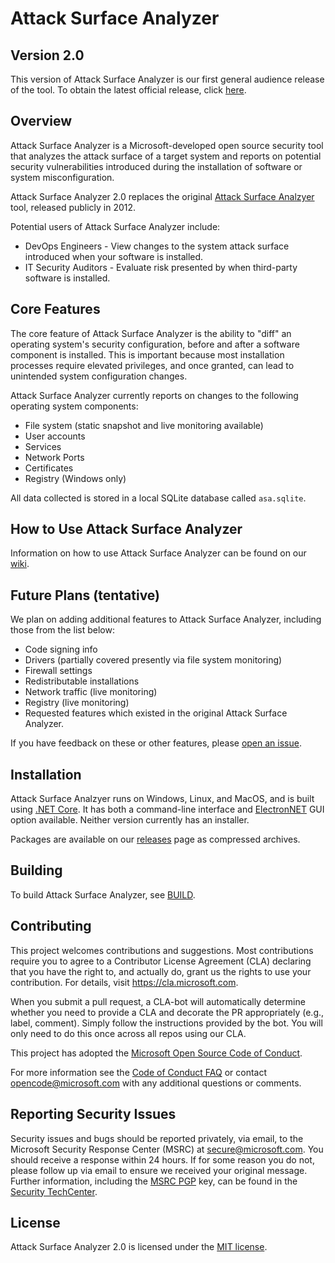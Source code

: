 ﻿# Attack Surface Analyzer 

## Version 2.0

This version of Attack Surface Analyzer is our first general audience release of the tool. To obtain the latest official release, click [here](https://github.com/Microsoft/AttackSurfaceAnalyzer/releases/latest).

## Overview

Attack Surface Analyzer is a Microsoft-developed open source security tool that analyzes the attack 
surface of a target system and reports on potential security vulnerabilities introduced during
the installation of software or system misconfiguration. 

Attack Surface Analyzer 2.0 replaces the original [Attack Surface Analzyer](https://www.microsoft.com/en-us/download/details.aspx?id=24487) tool, released publicly in 2012.

Potential users of Attack Surface Analyzer include:

* DevOps Engineers - View changes to the system attack surface introduced when your software is installed.
* IT Security Auditors - Evaluate risk presented by when third-party software is installed.

## Core Features

The core feature of Attack Surface Analyzer is the ability to "diff" an operating system's security configuration, 
before and after a software component is installed. This is important because most installation processes require
elevated privileges, and once granted, can lead to unintended system configuration changes.

Attack Surface Analyzer currently reports on changes to the following operating system components:

- File system (static snapshot and live monitoring available)
- User accounts
- Services
- Network Ports
- Certificates
- Registry (Windows only)

All data collected is stored in a local SQLite database called `asa.sqlite`.

## How to Use Attack Surface Analyzer

Information on how to use Attack Surface Analyzer can be found on our
[wiki](https://github.com/Microsoft/AttackSurfaceAnalyzer/wiki).

## Future Plans (tentative)

We plan on adding additional features to Attack Surface Analyzer, including those from the list below: 

- Code signing info
- Drivers (partially covered presently via file system monitoring)
- Firewall settings
- Redistributable installations
- Network traffic (live monitoring)
- Registry (live monitoring)
- Requested features which existed in the original Attack Surface Analyzer.

If you have feedback on these or other features, please
[open an issue](https://github.com/Microsoft/AttackSurfaceAnalyzer/issues).

## Installation

Attack Surface Analzyer runs on Windows, Linux, and MacOS, and is built using [.NET Core](https://dotnet.microsoft.com/). It has both a command-line interface and [ElectronNET](https://github.com/ElectronNET/Electron.NET) GUI option available. Neither version currently has an installer.

Packages are available on our [releases](https://github.com/Microsoft/AttackSurfaceAnalyzer/releases) page as compressed archives.

## Building

To build Attack Surface Analyzer, see [BUILD](https://github.com/Microsoft/AttackSurfaceAnalyzer/blob/master/BUILD.md).

## Contributing

This project welcomes contributions and suggestions. Most contributions require you to 
agree to a Contributor License Agreement (CLA) declaring that you have the right to, 
and actually do, grant us the rights to use your contribution. For details, visit 
https://cla.microsoft.com.

When you submit a pull request, a CLA-bot will automatically determine whether you 
need to provide a CLA and decorate the PR appropriately (e.g., label, comment). Simply 
follow the instructions provided by the bot. You will only need to do this once across all 
repos using our CLA.

This project has adopted the
[Microsoft Open Source Code of Conduct](https://opensource.microsoft.com/codeofconduct/).

For more information see the [Code of Conduct FAQ](https://opensource.microsoft.com/codeofconduct/faq/) or
contact [opencode@microsoft.com](mailto:opencode@microsoft.com) with any additional questions or comments.

## Reporting Security Issues

Security issues and bugs should be reported privately, via email, to the Microsoft Security
Response Center (MSRC) at [secure@microsoft.com](mailto:secure@microsoft.com). You should
receive a response within 24 hours. If for some reason you do not, please follow up via
email to ensure we received your original message. Further information, including the
[MSRC PGP](https://technet.microsoft.com/en-us/security/dn606155) key, can be found in
the [Security TechCenter](https://technet.microsoft.com/en-us/security/default).

## License

Attack Surface Analyzer 2.0 is licensed under the
[MIT license](https://github.com/Microsoft/AttackSurfaceAnalyzer/blob/master/LICENSE).


